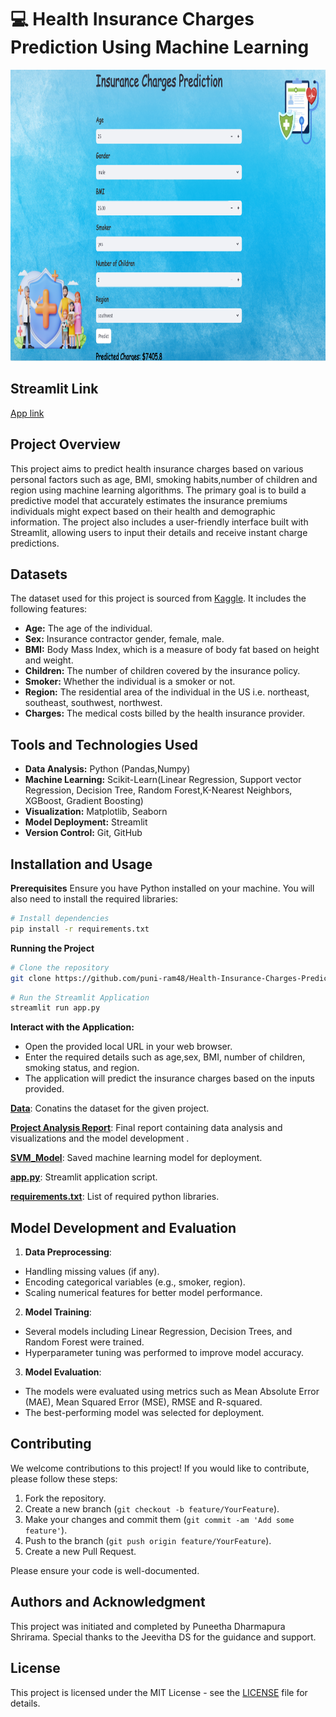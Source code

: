 # 💻 Health Insurance Charges Prediction Using Machine Learning

<img src="image_streamlit.png" width="800" height="466">

## Streamlit Link
[App link](https://health-insurance-charges-prediction-v75m8mibpv77qv6jqrhoru.streamlit.app/)
## Project Overview
This project aims to predict health insurance charges based on various personal factors such as age, BMI, smoking habits,number of children and region using machine learning algorithms. The primary goal is to build a predictive model that accurately estimates the insurance premiums individuals might expect based on their health and demographic information. The project also includes a user-friendly interface built with Streamlit, allowing users to input their details and receive instant charge predictions.

## Datasets
The dataset used for this project is sourced from [Kaggle](https://www.kaggle.com/datasets/mirichoi0218/insurance). It includes the following features:
- **Age:** The age of the individual.
- **Sex:** Insurance contractor gender, female, male.
- **BMI:** Body Mass Index, which is a measure of body fat based on height and weight.
- **Children:** The number of children covered by the insurance policy.
- **Smoker:** Whether the individual is a smoker or not.
- **Region:** The residential area of the individual in the US i.e. northeast, southeast, southwest, northwest.
- **Charges:** The medical costs billed by the health insurance provider.

## Tools and Technologies Used
- **Data Analysis:** Python (Pandas,Numpy)
- **Machine Learning:** Scikit-Learn(Linear Regression, Support vector Regression, Decision Tree, Random Forest,K-Nearest Neighbors, XGBoost, Gradient Boosting) 
- **Visualization:** Matplotlib, Seaborn
- **Model Deployment:** Streamlit
- **Version Control:** Git, GitHub

## Installation and Usage
**Prerequisites**
Ensure you have Python installed on your machine. You will also need to install the required libraries:

```bash
# Install dependencies
pip install -r requirements.txt
```
**Running the Project**
```bash
# Clone the repository
git clone https://github.com/puni-ram48/Health-Insurance-Charges-Prediction.git
```
```bash
# Run the Streamlit Application
streamlit run app.py
```
**Interact with the Application:**
- Open the provided local URL in your web browser.
- Enter the required details such as age,sex, BMI, number of children, smoking status, and region.
- The application will predict the insurance charges based on the inputs provided.

[**Data**](data): Conatins the dataset for the given project.

[**Project Analysis Report**](analysis_report.ipynb): Final report containing data analysis and visualizations and the model development .

[**SVM_Model**](svm_model.pkl): Saved machine learning model for deployment.

[**app.py**](app.py): Streamlit application script.

[**requirements.txt**](requirements.txt): List of required python libraries.

## Model Development and Evaluation

1. **Data Preprocessing**:
  - Handling missing values (if any).
  - Encoding categorical variables (e.g., smoker, region).
  - Scaling numerical features for better model performance.
    
2. **Model Training**:
  - Several models including Linear Regression, Decision Trees, and Random Forest were trained.
  - Hyperparameter tuning was performed to improve model accuracy.
    
3. **Model Evaluation**:
  - The models were evaluated using metrics such as Mean Absolute Error (MAE), Mean Squared Error (MSE), RMSE and R-squared.
  - The best-performing model was selected for deployment.

## Contributing
We welcome contributions to this project! If you would like to contribute, please follow these steps:
1. Fork the repository.
2. Create a new branch (`git checkout -b feature/YourFeature`).
3. Make your changes and commit them (`git commit -am 'Add some feature'`).
4. Push to the branch (`git push origin feature/YourFeature`).
5. Create a new Pull Request.

Please ensure your code is well-documented.

## Authors and Acknowledgment
This project was initiated and completed by Puneetha Dharmapura Shrirama. Special thanks to the Jeevitha DS for the guidance and support.

## License
This project is licensed under the MIT License - see the [LICENSE](LICENSE.md) file for details.
